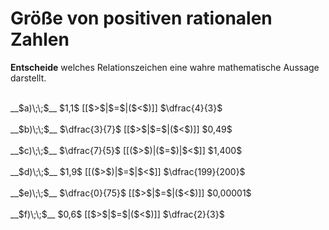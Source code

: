 <!--
version:  0.0.1

language: de

@style
input {
    text-align: center;
}

.flex-container {
    display: flex;
    flex-wrap: wrap;
    align-items: stretch;
    gap: 20px;
}

.flex-child {
    flex: 1;
    min-width: 350px;
    margin-right: 20px;
}

@media (max-width: 400px) {
    .flex-child {
        flex: 100%;
        margin-right: 0;
    }
}
@end

formula: \carry   \textcolor{red}{\scriptsize #1}
formula: \digit   \rlap{\carry{#1}}\phantom{#2}#2
formula: \permil  \text{‰}

import: https://raw.githubusercontent.com/LiaTemplates/Tikz-Jax/main/README.md

script: https://cdn.jsdelivr.net/gh/LiaTemplates/Tikz-Jax@main/dist/index.js


tags: Bruchrechnung, Dezimalzahlen, Zahlenverständnis, sehr leicht, niedrig, Angeben

comment: Welche Zahl ist größer? Wähle aus.

author: Martin Lommatzsch

-->




# Größe von positiven rationalen Zahlen

**Entscheide** welches Relationszeichen eine wahre mathematische Aussage darstellt.

<br>
<section class="flex-container">
<div class="flex-child">
__$a)\;\;$__ $1,1$ [[$>$|$=$|($<$)]] $\dfrac{4}{3}$ 
<br>
</div>
<div class="flex-child">
<br>
__$b)\;\;$__ $\dfrac{3}{7}$ [[$>$|$=$|($<$)]] $0,49$ 
<br>
</div>
<div class="flex-child">
<br>
__$c)\;\;$__ $\dfrac{7}{5}$ [[($>$)|($=$)|$<$]] $1,400$ 
<br>
</div>
<div class="flex-child">
<br>
__$d)\;\;$__ $1,9$ [[($>$)|$=$|$<$]] $\dfrac{199}{200}$ 
<br>
</div>
<div class="flex-child">
<br>
__$e)\;\;$__ $\dfrac{0}{75}$ [[$>$|$=$|($<$)]] $0,00001$ 
<br>
</div>
<div class="flex-child">
<br>
__$f)\;\;$__ $0,6$ [[$>$|$=$|($<$)]] $\dfrac{2}{3}$ 

</div>
</section>
<br>
<br>
<br>
<br>

